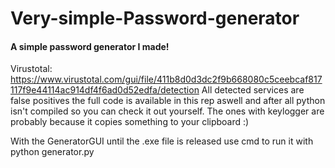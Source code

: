 # Very-simple-Password-generator
 #### A simple password generator I made!
 
 Virustotal: https://www.virustotal.com/gui/file/411b8d0d3dc2f9b668080c5ceebcaf817117f9e44114ac914df4f6ad0d52edfa/detection
 All detected services are false positives the full code is available in this rep aswell and after all python isn't compiled so you can check it out yourself. The ones with keylogger are probably because it copies something to your clipboard :)
 
 With the GeneratorGUI until the .exe file is released use cmd to run it with python generator.py
 
